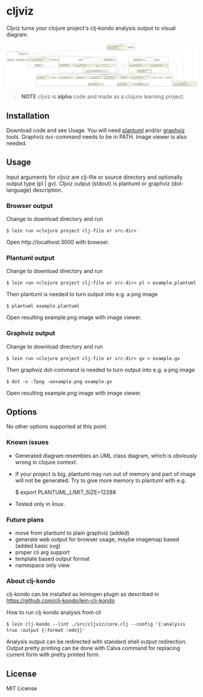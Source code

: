 # cljviz

Cljviz turns your clojure project's clj-kondo analysis output to visual diagram.

![generated image](cljviz.svg)
>**NOTE**
>cljviz is **alpha** code and made as a clojure learning project. 

## Installation

Download code and see Usage. You will need [plantuml](https://plantuml.com) and/or [graphviz](https://graphviz.org) tools. Graphviz `dot`-command needs to be in PATH. Image viewer is also needed.

## Usage

Input arguments for cljviz are clj-file or source directory and optionally output type (pl | gv). Cljviz output (stdout) is plantuml or graphviz (dot-language) description.

### Browser output

Change to download directory and run

    $ lein run <clojure project clj-file or src-dir>

Open http://localhost:3000 with browser.

### Plantuml output

Change to download directory and run

    $ lein run <clojure project clj-file or src-dir> pl > example.plantuml

Then plantuml is needed to turn output into e.g. a png image

    $ plantuml example.plantuml

Open resulting example.png image with image viewer.

### Graphviz output

Change to download directory and run

    $ lein run <clojure project clj-file or src-dir> gv > example.gv

Then graphviz dot-command is needed to turn output into e.g. a png image

    $ dot -v -Tpng -oexample.png example.gv

Open resulting example.png image with image viewer.

## Options

No other options supported at this point.

### Known issues

- Generated diagram resembles an UML class diagram, which is obviously wrong in clojure context.

- If your project is big, plantuml may run out of memory and part of image will not be generated. Try to give more memory to plantuml with e.g.

    $ export PLANTUML_LIMIT_SIZE=12288

- Tested only in linux.

### Future plans

- move from plantuml to plain graphviz (added)
- generate web output for browser usage, maybe imagemap based (added basic svg)
- proper cli arg support
- template based output format
- namespace only view 


### About clj-kondo

clj-kondo can be installed as leiningen plugin as described in https://github.com/clj-kondo/lein-clj-kondo

How to run clj-kondo analysis from cli

    $ lein clj-kondo --lint ./src/cljviz/core.clj --config '{:analysis true :output {:format :edn}}'

Analysis output can be redirected with standard shell output redirection. Output pretty printing can be done with Calva command for replacing current form with pretty printed form.

## License

MIT License